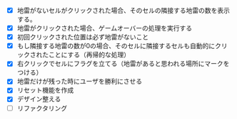 - [x] 地雷がないセルがクリックされた場合、そのセルの隣接する地雷の数を表示する。
- [x] 地雷がクリックされた場合、ゲームオーバーの処理を実行する
- [x] 初回クリックされた位置は必ず地雷がないこと
- [x] もし隣接する地雷の数が0の場合、そのセルに隣接するセルも自動的にクリックされたことにする（再帰的な処理）
- [x] 右クリックでセルにフラグを立てる（地雷があると思われる場所にマークをつける）
- [x] 地雷だけが残った時にユーザを勝利にさせる
- [x] リセット機能を作成
- [x] デザイン整える
- [ ] リファクタリング
